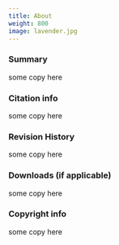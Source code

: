 ```yaml
---
title: About
weight: 800
image: lavender.jpg
---
```



### Summary ###
some copy here

### Citation info ###
some copy here

### Revision History ###
some copy here

### Downloads (if applicable) ###
some copy here

###  Copyright info ###
some copy here
